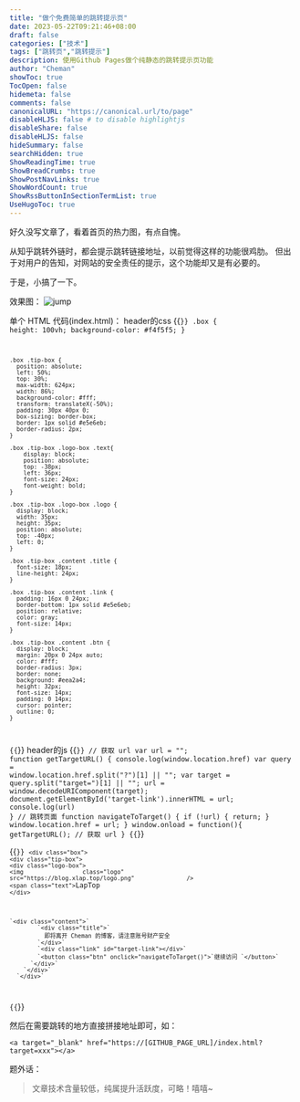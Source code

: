 ```yaml
---
title: "做个免费简单的跳转提示页"
date: 2023-05-22T09:21:46+08:00
draft: false
categories: ["技术"]
tags: ["跳转页","跳转提示"]
description: 使用Github Pages做个纯静态的跳转提示页功能
author: "Cheman"
showToc: true
TocOpen: false
hidemeta: false
comments: false
canonicalURL: "https://canonical.url/to/page"
disableHLJS: false # to disable highlightjs
disableShare: false
disableHLJS: false
hideSummary: false
searchHidden: true
ShowReadingTime: true
ShowBreadCrumbs: true
ShowPostNavLinks: true
ShowWordCount: true
ShowRssButtonInSectionTermList: true
UseHugoToc: true
---
```

好久没写文章了，看着首页的热力图，有点自愧。

从知乎跳转外链时，都会提示跳转链接地址，以前觉得这样的功能很鸡肋。
但出于对用户的告知，对网站的安全责任的提示，这个功能却又是有必要的。

于是，小搞了一下。

效果图： ![jump](https://i.imgtg.com/2023/05/22/OOLSVB.png)

单个 HTML 代码(index.html)：
header的css
{{<code css>}}
.box { height: 100vh; background-color: #f4f5f5; }

    .box .tip-box {
      position: absolute;
      left: 50%;
      top: 30%;
      max-width: 624px;
      width: 86%;
      background-color: #fff;
      transform: translateX(-50%);
      padding: 30px 40px 0;
      box-sizing: border-box;
      border: 1px solid #e5e6eb;
      border-radius: 2px;
    }

    .box .tip-box .logo-box .text{
        display: block;
        position: absolute;
        top: -38px;
        left: 36px;
        font-size: 24px;
        font-weight: bold;
    }

    .box .tip-box .logo-box .logo {
      display: block;
      width: 35px;
      height: 35px;
      position: absolute;
      top: -40px;
      left: 0;
    }

    .box .tip-box .content .title {
      font-size: 18px;
      line-height: 24px;
    }

    .box .tip-box .content .link {
      padding: 16px 0 24px;
      border-bottom: 1px solid #e5e6eb;
      position: relative;
      color: gray;
      font-size: 14px;
    }

    .box .tip-box .content .btn {
      display: block;
      margin: 20px 0 24px auto;
      color: #fff;
      border-radius: 3px;
      border: none;
      background: #eea2a4;
      height: 32px;
      font-size: 14px;
      padding: 0 14px;
      cursor: pointer;
      outline: 0;
    }
{{</code>}}
header的js
{{<code js>}}
  // 获取 url
        var url = "";
        function getTargetURL() {
            console.log(window.location.href)
              var query = window.location.href.split("?")[1] || "";
              var target = query.split("target=")[1] || "";
               url = window.decodeURIComponent(target);
              document.getElementById('target-link').innerHTML = url;
              console.log(url)
        }
        // 跳转页面
        function navigateToTarget() {
              if (!url) {
                return;
              }
              window.location.href = url;
        }
        window.onload = function(){
            getTargetURL(); // 获取 url
        }
{{</code>}}

{{<code html>}}
    `<div class="box">`
        `<div class="tip-box">`
            `<div class="logo-box">`
                `<img                 class="logo"                 src="https://blog.xlap.top/logo.png"               />`
              `<span class="text">`LapTop
            `</div>`

    `<div class="content">`
            `<div class="title">`
              即将离开 Cheman 的博客，请注意账号财产安全
            `</div>`
            `<div class="link" id="target-link"></div>`
            `<button class="btn" onclick="navigateToTarget()">`继续访问 `</button>`
          `</div>`
        `</div>`
      `</div>`
{{</code>}}

然后在需要跳转的地方直接拼接地址即可，如：

```code
<a target="_blank" href="https://[GITHUB_PAGE_URL]/index.html?target=xxx"></a>
```

题外话：

> 文章技术含量较低，纯属提升活跃度，可略！嘻嘻~
